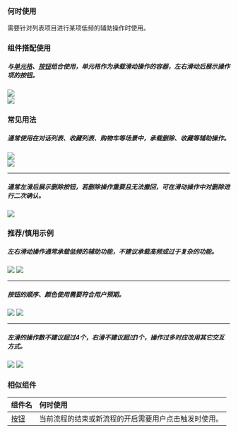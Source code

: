 

### 何时使用

需要针对列表项目进行某项低频的辅助操作时使用。

### 组件搭配使用

##### 与[单元格](./cell)、[按钮](./button)组合使用，单元格作为承载滑动操作的容器，左右滑动后展示操作项的按钮。

<div class="legend">
  <div class="item">
    <img src="https://tdesign.gtimg.com/site/design/mobile-guide/swipe-cell/swipe-cell-1.png" />
  </div>

  <div class="item">
    <img src="https://tdesign.gtimg.com/site/design/mobile-guide/swipe-cell/swipe-cell-2.png" />
  </div>
</div>


### 常见用法

##### 通常使用在对话列表、收藏列表、购物车等场景中，承载删除、收藏等辅助操作。

<div class="legend">
  <div class="item">
    <img src="https://tdesign.gtimg.com/site/design/mobile-guide/swipe-cell/swipe-cell-3.png" />
  </div>

  <div class="item">
    <img src="https://tdesign.gtimg.com/site/design/mobile-guide/swipe-cell/swipe-cell-4.png" />
  </div>
</div>

<hr />

##### 通常左滑后展示删除按钮，若删除操作重要且无法撤回，可在滑动操作中对删除进行二次确认。

<div class="item">
  <img src="https://tdesign.gtimg.com/site/design/mobile-guide/swipe-cell/swipe-cell-5.png" />
</div>


### 推荐/慎用示例

##### 左右滑动操作通常承载低频的辅助功能，不建议承载高频或过于复杂的功能。

<div class="item">
  <img src="https://tdesign.gtimg.com/site/design/mobile-guide/swipe-cell/swipe-cell-6.png" />
  <img class="tag" src="https://tdesign.gtimg.com/site/doc/bad.png" />
</div>

<hr />

##### 按钮的顺序、颜色使用需要符合用户预期。
<div class="item">
  <img src="https://tdesign.gtimg.com/site/design/mobile-guide/swipe-cell/swipe-cell-7.png" />
  <img class="tag" src="https://tdesign.gtimg.com/site/doc/bad.png" />
</div>

<hr />

##### 左滑的操作数不建议超过4个，右滑不建议超过1个，操作过多时应改用其它交互方式。
<div class="item">
  <img src="https://tdesign.gtimg.com/site/design/mobile-guide/swipe-cell/swipe-cell-8.png" />
  <img class="tag" src="https://tdesign.gtimg.com/site/doc/bad.png" />
</div>


### 相似组件

| 组件名           | 何时使用                                             |
| :--------------- | :--------------------------------------------------- |
| [按钮](./button) | 当前流程的结束或新流程的开启需要用户点击触发时使用。 |
